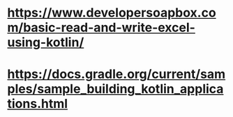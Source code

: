 # https://www.developersoapbox.com/basic-read-and-write-excel-using-kotlin/
# https://docs.gradle.org/current/samples/sample_building_kotlin_applications.html